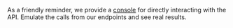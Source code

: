 ---
---

As a friendly reminder, we provide a [console][console] for directly interacting with the API.  Emulate the calls from our endpoints and see real results.

[console]: https://bbbobbyearl.portal.azure-api.net/docs/services/5489b7687376d0092c2d38a1/operations/5489b76a7376d00b90cb1a02